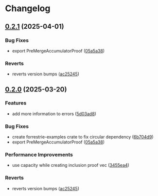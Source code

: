 # Changelog

## [0.2.1](https://github.com/semiotic-ai/veemon/compare/header-accumulator-v0.2.0...header-accumulator-v0.2.1) (2025-04-01)


### Bug Fixes

* export PreMergeAccumulatorProof ([05a5a38](https://github.com/semiotic-ai/veemon/commit/05a5a38ee179f1b740b199e34ef8113a2acd1c11))


### Reverts

* reverts version bumps ([ac25245](https://github.com/semiotic-ai/veemon/commit/ac25245c576a3f014056c947374b8d5af1886943))

## [0.2.0](https://github.com/semiotic-ai/veemon/compare/header-accumulator-v0.1.0...header-accumulator-v0.2.0) (2025-03-20)


### Features

* add more information to errors ([5d03ad8](https://github.com/semiotic-ai/veemon/commit/5d03ad87b6885493bac639e81611ab224c2e0bb1))


### Bug Fixes

* create forrestrie-examples crate to fix circular dependency ([6b704d9](https://github.com/semiotic-ai/veemon/commit/6b704d95ecc48d87cf17dd5161829b3c8f6eee3d))
* export PreMergeAccumulatorProof ([05a5a38](https://github.com/semiotic-ai/veemon/commit/05a5a38ee179f1b740b199e34ef8113a2acd1c11))


### Performance Improvements

* use capacity while creating inclusion proof vec ([3455ea4](https://github.com/semiotic-ai/veemon/commit/3455ea4addc53f1d4781ed60ac8953fc1354546d))


### Reverts

* reverts version bumps ([ac25245](https://github.com/semiotic-ai/veemon/commit/ac25245c576a3f014056c947374b8d5af1886943))
